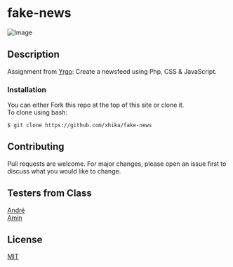 # fake-news
![Image](https://media.giphy.com/media/l46CAPzswmb3qjGgg/giphy.gif)



## Description
Assignment from [Yrgo](https://github.com/yrgo): Create a newsfeed using Php, CSS &amp; JavaScript.

### Installation
You can either Fork this repo at the top of this site or clone it.  
To clone using bash:

`$ git clone https://github.com/xhika/fake-news`


## Contributing
Pull requests are welcome. For major changes, please open an issue first to discuss what you would like to change.


## Testers from Class
[André](https://github.com/laykith)  
[Amin](https://github.com/Amin-Mohamed)

## License
[MIT](https://choosealicense.com/licenses/mit/)
